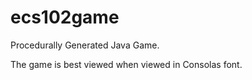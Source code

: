 # ecs102game
Procedurally Generated Java Game. 

The game is best viewed when viewed in Consolas font.
